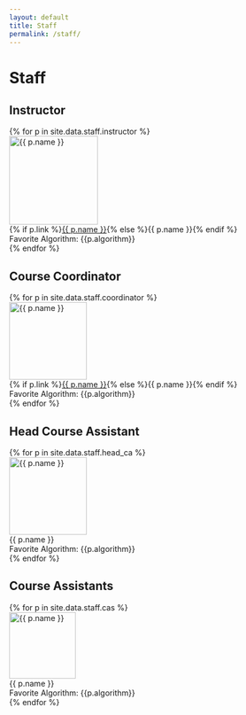 ```yaml
---
layout: default
title: Staff
permalink: /staff/
---
```


# Staff

<h2>Instructor</h2>
<div class="row row-cols-2 row-cols-sm-3 row-cols-md-4 row-cols-lg-5 g-4">
  {% for p in site.data.staff.instructor %}
  <div class="col">
    <div class="text-center">
      <img src="{{ p.photo | relative_url }}"
           class="rounded-circle d-block mx-auto img-fluid"
           style="width:160px;height:160px;object-fit:cover;"
           alt="{{ p.name }}">
      <div class="mt-2 fw-semibold">
        {% if p.link %}<a href="{{ p.link }}" target="_blank" rel="noopener">{{ p.name }}</a>{% else %}{{ p.name }}{% endif %}
      </div>
      <div class="text-muted small">Favorite Algorithm: {{p.algorithm}}</div>
    </div>
  </div>
  {% endfor %}
</div>

<h2>Course Coordinator</h2>
<div class="row row-cols-2 row-cols-sm-3 row-cols-md-4 row-cols-lg-5 g-4">
  {% for p in site.data.staff.coordinator %}
  <div class="col">
    <div class="text-center">
      <img src="{{ p.photo | relative_url }}"
           class="rounded-circle d-block mx-auto img-fluid"
           style="width:140px;height:140px;object-fit:cover;"
           alt="{{ p.name }}">
      <div class="mt-2 fw-semibold">
        {% if p.link %}<a href="{{ p.link }}" target="_blank" rel="noopener">{{ p.name }}</a>{% else %}{{ p.name }}{% endif %}
      </div>
      <div class="text-muted small">Favorite Algorithm: {{p.algorithm}}</div>
    </div>
  </div>
  {% endfor %}
</div>

<h2>Head Course Assistant</h2>
<div class="row row-cols-2 row-cols-sm-3 row-cols-md-4 row-cols-lg-5 g-4">
  {% for p in site.data.staff.head_ca %}
  <div class="col">
    <div class="text-center">
      <img src="{{ p.photo | relative_url }}"
           class="rounded-circle d-block mx-auto img-fluid"
           style="width:140px;height:140px;object-fit:cover;"
           alt="{{ p.name }}">
      <div class="mt-2 fw-semibold">{{ p.name }}</div>
      <div class="text-muted small">Favorite Algorithm: {{p.algorithm}}</div>
    </div>
  </div>
  {% endfor %}
</div>

<h2>Course Assistants</h2>
<div class="row row-cols-2 row-cols-sm-3 row-cols-md-4 row-cols-lg-5 g-4">
  {% for p in site.data.staff.cas %}
  <div class="col">
    <div class="text-center">
      <img src="{{ p.photo | relative_url }}"
           class="rounded-circle d-block mx-auto img-fluid"
           style="width:120px;height:120px;object-fit:cover;"
           alt="{{ p.name }}">
      <div class="mt-2">{{ p.name }}</div>
      <div class="text-muted small">Favorite Algorithm: {{p.algorithm}}</div>
    </div>
  </div>
  {% endfor %}
</div>
